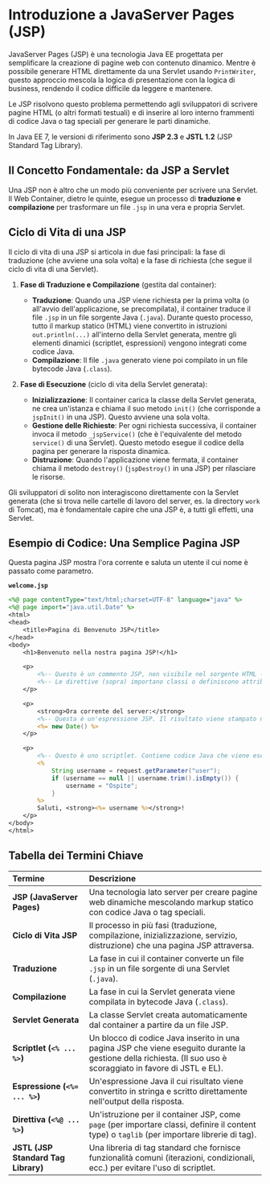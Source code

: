 # Introduzione a JavaServer Pages (JSP)

JavaServer Pages (JSP) è una tecnologia Java EE progettata per semplificare la creazione di pagine web con contenuto dinamico. Mentre è possibile generare HTML direttamente da una Servlet usando `PrintWriter`, questo approccio mescola la logica di presentazione con la logica di business, rendendo il codice difficile da leggere e mantenere.

Le JSP risolvono questo problema permettendo agli sviluppatori di scrivere pagine HTML (o altri formati testuali) e di inserire al loro interno frammenti di codice Java o tag speciali per generare le parti dinamiche.

In Java EE 7, le versioni di riferimento sono **JSP 2.3** e **JSTL 1.2** (JSP Standard Tag Library).

## Il Concetto Fondamentale: da JSP a Servlet

Una JSP non è altro che un modo più conveniente per scrivere una Servlet. Il Web Container, dietro le quinte, esegue un processo di **traduzione e compilazione** per trasformare un file `.jsp` in una vera e propria Servlet.

## Ciclo di Vita di una JSP

Il ciclo di vita di una JSP si articola in due fasi principali: la fase di traduzione (che avviene una sola volta) e la fase di richiesta (che segue il ciclo di vita di una Servlet).

1. **Fase di Traduzione e Compilazione** (gestita dal container):
    * **Traduzione**: Quando una JSP viene richiesta per la prima volta (o all'avvio dell'applicazione, se precompilata), il container traduce il file `.jsp` in un file sorgente Java (`.java`). Durante questo processo, tutto il markup statico (HTML) viene convertito in istruzioni `out.println(...)` all'interno della Servlet generata, mentre gli elementi dinamici (scriptlet, espressioni) vengono integrati come codice Java.
    * **Compilazione**: Il file `.java` generato viene poi compilato in un file bytecode Java (`.class`).

2. **Fase di Esecuzione** (ciclo di vita della Servlet generata):
    * **Inizializzazione**: Il container carica la classe della Servlet generata, ne crea un'istanza e chiama il suo metodo `init()` (che corrisponde a `jspInit()` in una JSP). Questo avviene una sola volta.
    * **Gestione delle Richieste**: Per ogni richiesta successiva, il container invoca il metodo `_jspService()` (che è l'equivalente del metodo `service()` di una Servlet). Questo metodo esegue il codice della pagina per generare la risposta dinamica.
    * **Distruzione**: Quando l'applicazione viene fermata, il container chiama il metodo `destroy()` (`jspDestroy()` in una JSP) per rilasciare le risorse.

Gli sviluppatori di solito non interagiscono direttamente con la Servlet generata (che si trova nelle cartelle di lavoro del server, es. la directory `work` di Tomcat), ma è fondamentale capire che una JSP è, a tutti gli effetti, una Servlet.

## Esempio di Codice: Una Semplice Pagina JSP

Questa pagina JSP mostra l'ora corrente e saluta un utente il cui nome è passato come parametro.

**`welcome.jsp`**

```jsp
<%@ page contentType="text/html;charset=UTF-8" language="java" %>
<%@ page import="java.util.Date" %>
<html>
<head>
    <title>Pagina di Benvenuto JSP</title>
</head>
<body>
    <h1>Benvenuto nella nostra pagina JSP!</h1>

    <p>
        <%-- Questo è un commento JSP, non visibile nel sorgente HTML --%>
        <%-- Le direttive (sopra) importano classi o definiscono attributi della pagina --%>
    </p>

    <p>
        <strong>Ora corrente del server:</strong>
        <%-- Questa è un'espressione JSP. Il risultato viene stampato nella risposta. --%>
        <%= new Date() %>
    </p>

    <p>
        <%-- Questo è uno scriptlet. Contiene codice Java che viene eseguito. --%>
        <%
            String username = request.getParameter("user");
            if (username == null || username.trim().isEmpty()) {
                username = "Ospite";
            }
        %>
        Saluti, <strong><%= username %></strong>!
    </p>
</body>
</html>
```

## Tabella dei Termini Chiave

| Termine | Descrizione |
| :--- | :--- |
| **JSP (JavaServer Pages)** | Una tecnologia lato server per creare pagine web dinamiche mescolando markup statico con codice Java o tag speciali. |
| **Ciclo di Vita JSP** | Il processo in più fasi (traduzione, compilazione, inizializzazione, servizio, distruzione) che una pagina JSP attraversa. |
| **Traduzione** | La fase in cui il container converte un file `.jsp` in un file sorgente di una Servlet (`.java`). |
| **Compilazione** | La fase in cui la Servlet generata viene compilata in bytecode Java (`.class`). |
| **Servlet Generata** | La classe Servlet creata automaticamente dal container a partire da un file JSP. |
| **Scriptlet (`<% ... %>`)** | Un blocco di codice Java inserito in una pagina JSP che viene eseguito durante la gestione della richiesta. (Il suo uso è scoraggiato in favore di JSTL e EL). |
| **Espressione (`<%= ... %>`)** | Un'espressione Java il cui risultato viene convertito in stringa e scritto direttamente nell'output della risposta. |
| **Direttiva (`<%@ ... %>`)** | Un'istruzione per il container JSP, come `page` (per importare classi, definire il content type) o `taglib` (per importare librerie di tag). |
| **JSTL (JSP Standard Tag Library)** | Una libreria di tag standard che fornisce funzionalità comuni (iterazioni, condizionali, ecc.) per evitare l'uso di scriptlet. |
